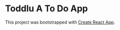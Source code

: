 # Toddlu A To Do App

This project was bootstrapped with [Create React App](https://github.com/facebook/create-react-app).
